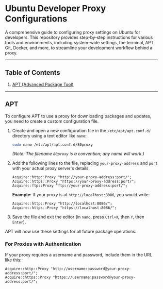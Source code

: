 # Ubuntu Developer Proxy Configurations

A comprehensive guide to configuring proxy settings on Ubuntu for developers. This repository provides step-by-step instructions for various tools and environments, including system-wide settings, the terminal, APT, Git, Docker, and more, to streamline your development workflow behind a proxy.

---

## Table of Contents

1.  [APT (Advanced Package Tool)](#apt)

---

## APT

To configure APT to use a proxy for downloading packages and updates, you need to create a custom configuration file.

1.  Create and open a new configuration file in the `/etc/apt/apt.conf.d/` directory using a text editor like `nano`:

    ```bash
    sudo nano /etc/apt/apt.conf.d/80proxy
    ```
    *(Note: The filename `80proxy` is a convention; any name will work.)*

2.  Add the following lines to the file, replacing `your-proxy-address` and `port` with your actual proxy server's details.

    ```
    Acquire::http::Proxy "http://your-proxy-address:port/";
    Acquire::https::Proxy "https://your-proxy-address:port/";
    Acquire::ftp::Proxy "ftp://your-proxy-address:port/";
    ```

    **Example:** If your proxy is at `http://localhost:8086`, you would write:
    ```
    Acquire::http::Proxy "http://localhost:8086/";
    Acquire::https::Proxy "https://localhost:8086/";
    ```

3.  Save the file and exit the editor (in `nano`, press `Ctrl+X`, then `Y`, then `Enter`).

APT will now use these settings for all future package operations.

### For Proxies with Authentication

If your proxy requires a username and password, include them in the URL like this:
```
Acquire::http::Proxy "http://username:password@your-proxy-address:port/";
Acquire::https::Proxy "https://username:password@your-proxy-address:port/";
```